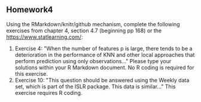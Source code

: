 ## Homework4

Using the RMarkdown/knitr/github mechanism, complete the following exercises from chapter 4, section 4.7 (beginning pp 168) or the https://www.statlearning.com/:
1. Exercise 4: "When the number of features p is large, there tends to be a deterioration in the performance of KNN and other local approaches that perform prediction using only observations..." Please type your solutions within your R Markdown document. No R coding is required for this exercise.
2. Exercise 10: "This question should be answered using the Weekly data set, which is part of the ISLR package. This data is similar..." This exercise requires R coding.
